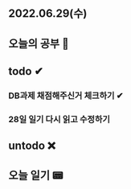 ## 2022.06.29(수)

## 오늘의 공부 🎉
### 

## todo ✔
### DB과제 채점해주신거 체크하기 ✔
### 28일 일기 다시 읽고 수정하기


## untodo ❌


## 오늘 일기 📟
